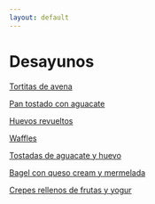 ```yaml
---
layout: default
---
```


# Desayunos

[Tortitas de avena](./tortitas_avena.md)

[Pan tostado con aguacate]()

[Huevos revueltos]()

[Waffles]()

[Tostadas de aguacate y huevo]()

[Bagel con queso cream y mermelada]()

[Crepes rellenos de frutas y yogur]()
